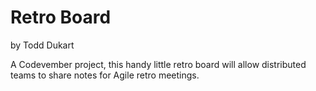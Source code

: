 Retro Board
===========

by Todd Dukart

A Codevember project, this handy little retro board will allow distributed teams to share notes
for Agile retro meetings.
